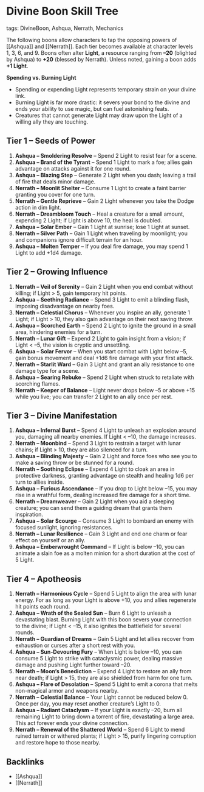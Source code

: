 # Divine Boon Skill Tree

tags: DivineBoon, Ashqua, Nerrath, Mechanics

The following boons allow characters to tap the opposing powers of [[Ashqua]] and [[Nerrath]].
Each tier becomes available at character levels 1, 3, 6, and 9. Boons often alter **Light**, a resource ranging from **–20** (blighted by Ashqua) to **+20** (blessed by Nerrath). Unless noted, gaining a boon adds **+1 Light**.

**Spending vs. Burning Light**

- Spending or expending Light represents temporary strain on your divine link.
- Burning Light is far more drastic: it severs your bond to the divine and ends your ability to use magic, but can fuel astonishing feats.
- Creatures that cannot generate Light may draw upon the Light of a willing ally they are touching.

## Tier 1 – Seeds of Power

1. **Ashqua – Smoldering Resolve** – Spend 2 Light to resist fear for a scene.
2. **Ashqua – Brand of the Tyrant** – Spend 1 Light to mark a foe; allies gain advantage on attacks against it for one round.
3. **Ashqua – Blazing Step** – Generate 2 Light when you dash; leaving a trail of fire that deals minor damage.
4. **Nerrath – Moonlit Shelter** – Consume 1 Light to create a faint barrier granting you cover for one turn.
5. **Nerrath – Gentle Reprieve** – Gain 2 Light whenever you take the Dodge action in dim light.
6. **Nerrath – Dreambloom Touch** – Heal a creature for a small amount, expending 2 Light; if Light is above 10, the heal is doubled.
7. **Ashqua – Solar Ember** – Gain 1 Light at sunrise; lose 1 Light at sunset.
8. **Nerrath – Silver Path** – Gain 1 Light when traveling by moonlight; you and companions ignore difficult terrain for an hour.
9. **Ashqua – Molten Temper** – If you deal fire damage, you may spend 1 Light to add +1d4 damage.

## Tier 2 – Growing Influence

1. **Nerrath – Veil of Serenity** – Gain 2 Light when you end combat without killing; if Light > 5, gain temporary hit points.
2. **Ashqua – Seething Radiance** – Spend 3 Light to emit a blinding flash, imposing disadvantage on nearby foes.
3. **Nerrath – Celestial Chorus** – Whenever you inspire an ally, generate 1 Light; if Light > 10, they also gain advantage on their next saving throw.
4. **Ashqua – Scorched Earth** – Spend 2 Light to ignite the ground in a small area, hindering enemies for a turn.
5. **Nerrath – Lunar Gift** – Expend 2 Light to gain insight from a vision; if Light < –5, the vision is cryptic and unsettling.
6. **Ashqua – Solar Fervor** – When you start combat with Light below –5, gain bonus movement and deal +1d6 fire damage with your first attack.
7. **Nerrath – Starlit Ward** – Gain 3 Light and grant an ally resistance to one damage type for a scene.
8. **Ashqua – Searing Rebuke** – Spend 2 Light when struck to retaliate with scorching flames.
9. **Nerrath – Keeper of Balance** – Light never drops below –5 or above +15 while you live; you can transfer 2 Light to an ally once per rest.

## Tier 3 – Divine Manifestation

1. **Ashqua – Infernal Burst** – Spend 4 Light to unleash an explosion around you, damaging all nearby enemies. If Light < –10, the damage increases.
2. **Nerrath – Moonbind** – Spend 3 Light to restrain a target with lunar chains; if Light > 10, they are also silenced for a turn.
3. **Ashqua – Blinding Majesty** – Gain 2 Light and force foes who see you to make a saving throw or be stunned for a round.
4. **Nerrath – Soothing Eclipse** – Expend 4 Light to cloak an area in protective darkness, granting advantage on stealth and healing 1d6 per turn to allies inside.
5. **Ashqua – Furious Ascendance** – If you drop to Light below –15, you may rise in a wrathful form, dealing increased fire damage for a short time.
6. **Nerrath – Dreamweaver** – Gain 2 Light when you aid a sleeping creature; you can send them a guiding dream that grants them inspiration.
7. **Ashqua – Solar Scourge** – Consume 3 Light to bombard an enemy with focused sunlight, ignoring resistances.
8. **Nerrath – Lunar Resilience** – Gain 3 Light and end one charm or fear effect on yourself or an ally.
9. **Ashqua – Emberwrought Command** – If Light is below –10, you can animate a slain foe as a molten minion for a short duration at the cost of 5 Light.

## Tier 4 – Apotheosis

1. **Nerrath – Harmonious Cycle** – Spend 5 Light to align the area with lunar energy. For as long as your Light is above +10, you and allies regenerate hit points each round.
2. **Ashqua – Wrath of the Sealed Sun** – Burn 6 Light to unleash a devastating blast. Burning Light with this boon severs your connection to the divine; if Light < –15, it also ignites the battlefield for several rounds.
3. **Nerrath – Guardian of Dreams** – Gain 5 Light and let allies recover from exhaustion or curses after a short rest with you.
4. **Ashqua – Sun-Devouring Fury** – When Light is below –10, you can consume 5 Light to strike with cataclysmic power, dealing massive damage and pushing Light further toward –20.
5. **Nerrath – Moon’s Benediction** – Expend 4 Light to restore an ally from near death; if Light > 15, they are also shielded from harm for one turn.
6. **Ashqua – Flare of Desolation** – Spend 5 Light to emit a corona that melts non-magical armor and weapons nearby.
7. **Nerrath – Celestial Balance** – Your Light cannot be reduced below 0. Once per day, you may reset another creature’s Light to 0.
8. **Ashqua – Radiant Cataclysm** – If your Light is exactly –20, burn all remaining Light to bring down a torrent of fire, devastating a large area. This act forever ends your divine connection.
9. **Nerrath – Renewal of the Shattered World** – Spend 6 Light to mend ruined terrain or withered plants; if Light > 15, purify lingering corruption and restore hope to those nearby.

## Backlinks
- [[Ashqua]]
- [[Nerrath]]
